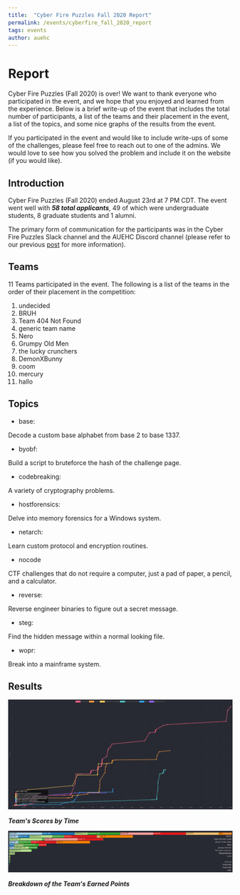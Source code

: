 ```yaml
---
title:  "Cyber Fire Puzzles Fall 2020 Report"
permalink: /events/cyberfire_fall_2020_report
tags: events
author: auehc
---
```


# Report
Cyber Fire Puzzles (Fall 2020) is over! We want to thank everyone who participated in the event, and we hope that you enjoyed and learned from the experience. Below is a brief write-up of the event that includes the total number of participants, a list of the teams and their placement in the event, a list of the topics, and some nice graphs of the results from the event. 

If you participated in the event and would like to include write-ups of some of the challenges, please feel free to reach out to one of the admins. We would love to see how you solved the problem and include it on the website (if you would like).


## Introduction

Cyber Fire Puzzles (Fall 2020) ended August 23rd at 7 PM CDT. The event went well with ***58 total applicants***, 49 of which were undergraduate students, 8 graduate students and 1 alumni.

The primary form of communication for the participants was in the Cyber Fire Puzzles Slack channel and the AUEHC Discord channel (please refer to our previous [post](https://ehc.auburn.edu/events/cyberfire_fall_2020_info) for more information). 


## Teams
11 Teams participated in the event. The following is a list of the teams in the order of their placement in the competition:

1. undecided
2. BRUH
3. Team 404 Not Found
4. generic team name
5. Nero
6. Grumpy Old Men
7. the lucky crunchers
8. DemonXBunny
9. coom
10. mercury
11. hallo


## Topics

- base:

Decode a custom base alphabet from base 2 to base 1337.

- byobf:

Build a script to bruteforce the hash of the challenge page.

- codebreaking:

A variety of cryptography problems.

- hostforensics:

Delve into memory forensics for a Windows system.

- netarch:

Learn custom protocol and encryption routines.

- nocode

CTF challenges that do not require a computer, just a pad of paper, a pencil, and a calculator.

- reverse:

Reverse engineer binaries to figure out a secret message.

- steg:

Find the hidden message within a normal looking file.

- wopr:

Break into a mainframe system.


## Results

<img src="/assets/cyberfire/cyberfire_fall2020_line_graph.PNG" >

***Team's Scores by Time***

<img src="/assets/cyberfire/cyberfire_fall2020_points_graph.PNG" >

***Breakdown of the Team's Earned Points***